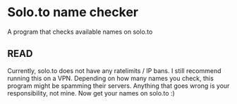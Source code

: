 # Solo.to name checker
A program that checks available names on solo.to

## READ
Currently, solo.to does not have any ratelimits / IP bans.
I still recommend running this on a VPN. Depending on how many names you check, this program might be spamming their servers.
Anything that goes wrong is your responsibility, not mine.
Now get your names on solo.to :)